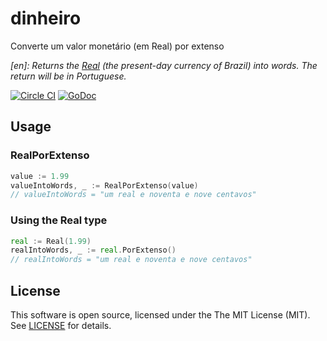 # dinheiro

Converte um valor monetário (em Real) por extenso


*[en]: Returns the [Real](https://en.wikipedia.org/wiki/Brazilian_real) (the present-day currency of Brazil) into words. The return will be in Portuguese.*

[![Circle CI](https://circleci.com/gh/martinusso/dinheiro/tree/master.svg?style=shield&circle-token=:circle-token)](https://circleci.com/gh/martinusso/dinheiro/tree/master)
[![GoDoc](https://godoc.org/github.com/martinusso/dinheiro?status.svg)](https://godoc.org/github.com/martinusso/dinheiro)

## Usage

### RealPorExtenso
```go
value := 1.99
valueIntoWords, _ := RealPorExtenso(value)
// valueIntoWords = "um real e noventa e nove centavos"
```

### Using the Real type
```go
real := Real(1.99)
realIntoWords, _ := real.PorExtenso()
// realIntoWords = "um real e noventa e nove centavos"
```

## License

This software is open source, licensed under the The MIT License (MIT). See [LICENSE](https://github.com/martinusso/dinheiro/blob/master/LICENSE) for details.
